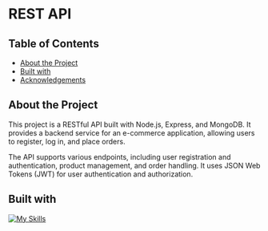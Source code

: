 # REST API

## Table of Contents
- [About the Project](#about-the-project)
- [Built with](#built-with)
- [Acknowledgements](#acknowledgements)

## About the Project
This project is a RESTful API built with Node.js, Express, and MongoDB. It provides a backend service for an e-commerce application, allowing users to register, log in, and place orders.

The API supports various endpoints, including user registration and authentication, product management, and order handling. It uses JSON Web Tokens (JWT) for user authentication and authorization.

## Built with
[![My Skills](https://skillicons.dev/icons?i=nodejs,express,mongodb)](https://skillicons.dev)

